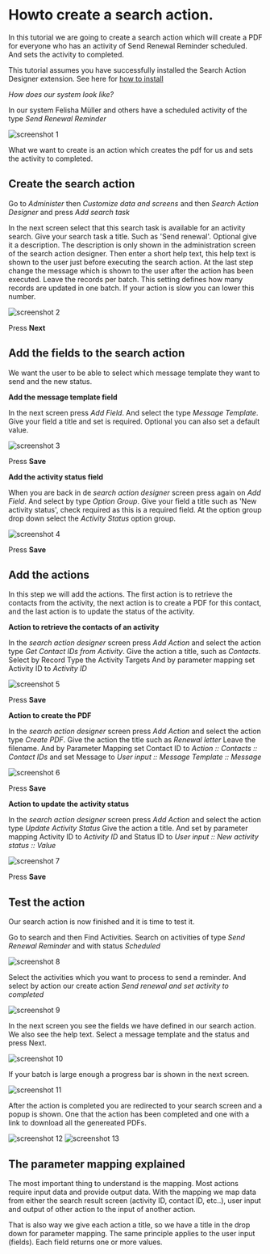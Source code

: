 # Howto create a search action.

In this tutorial we are going to create a search action which will create a PDF 
for everyone who has an activity of Send Renewal Reminder scheduled. 
And sets the activity to completed.

This tutorial assumes you have successfully installed the Search Action Designer extension.
See here for [how to install](howto_install.md)

*How does our system look like?*

In our system Felisha Müller and others have a scheduled activity of the type *Send Renewal Reminder*

![screenshot 1](images/createsearchaction1.png)

What we want to create is an action which creates the pdf for us and sets the activity to completed.

## Create the search action

Go to *Administer* then *Customize data and screens* and then *Search Action Designer* and press *Add search task*

In the next screen select that this search task is available for an activity search.
Give your search task a title. Such as 'Send renewal'. 
Optional give it a description. The description is only shown in the administration screen of the search action designer. 
Then enter a short help text, this help text is shown to the user just before executing the search action.
At the last step change the message which is shown to the user after the action has been executed.
Leave the records per batch. This setting defines how many records are updated in one batch.  If your action is slow you can lower this number.

![screenshot 2](images/createsearchaction2.png)

Press **Next**

## Add the fields to the search action

We want the user to be able to select which message template they want to send and the new status.

**Add the message template field**

In the next screen press *Add Field*. And select the type *Message Template*. Give your field a title and set is required.
Optional you can also set a default value.

![screenshot 3](images/createsearchaction3.png)

Press **Save**

**Add the activity status field**

When you are back in de *search action designer* screen press again on *Add Field*. And select by type *Option Group*. 
Give your field a title such as 'New activity status', check required as this is a required field.
At the option group drop down select the *Activity Status* option group.

![screenshot 4](images/createsearchaction4.png)

Press **Save** 

## Add the actions

In this step we will add the actions. The first action is to retrieve the contacts from the activity, the next action 
is to create a PDF for this contact, and the last action is to update the status of the activity.

**Action to retrieve the contacts of an activity**

In the *search action designer* screen press *Add Action*  and select the action type *Get Contact IDs from Activity*.
Give the action a title, such as *Contacts*. 
Select by Record Type the Activity Targets
And by parameter mapping set Activity ID to *Activity ID*

![screenshot 5](images/createsearchaction5.png)

Press **Save**

**Action to create the PDF**

In the *search action designer* screen press *Add Action* and select the action type *Create PDF*.
Give the action the title such as *Renewal letter*
Leave the filename. And by Parameter Mapping set Contact ID to *Action :: Contacts :: Contact IDs*
and set Message to *User input :: Message Template :: Message*

![screenshot 6](images/createsearchaction6.png)

Press **Save**

**Action to update the activity status**

In the *search action designer* screen press *Add Action* and select the action type *Update Activity Status*
Give the action a title. And set by parameter mapping Activity ID to *Activity ID*  and Status ID to *User input :: New activity status :: Value*

![screenshot 7](images/createsearchaction7.png)

Press **Save**

## Test the action

Our search action is now finished and it is time to test it. 

Go to search and then Find Activities. Search on activities of type *Send Renewal Reminder* and with status *Scheduled*

![screenshot 8](images/createsearchaction8.png)

Select the activities which you want to process to send a reminder. And select by action our create action *Send renewal and set activity to completed*

![screenshot 9](images/createsearchaction9.png)

In the next screen you see the fields we have defined in our search action. We also see the help text.
Select a message template and the status and press Next.

![screenshot 10](images/createsearchaction10.png)

If your batch is large enough a progress bar is shown in the next screen. 

![screenshot 11](images/createsearchaction11.png)

After the action is completed you are redirected to your search screen and a popup is shown. One that the action has been completed
and one with a link to download all the genereated PDFs. 

![screenshot 12](images/createsearchaction12.png) ![screenshot 13](images/createsearchaction13.png)

## The parameter mapping explained

The most important thing to understand is the mapping. Most actions require input data and provide output data. 
With the mapping we map data from either the search result screen (activity ID, contact ID, etc..), user input and output of other action
to the input of another action. 

That is also way we give each action a title, so we have a title in the drop down for parameter mapping.
The same principle applies to the user input (fields). Each field returns one or more values. 

